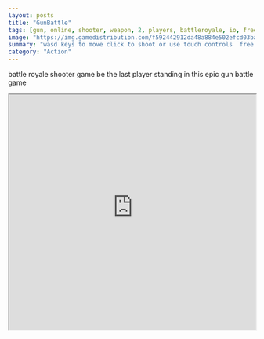 ```yaml
---
layout: posts
title: "GunBattle"
tags: [gun, online, shooter, weapon, 2, players, battleroyale, io, free, online, games, oyna, game, free, games, play, play, games]
image: "https://img.gamedistribution.com/f592442912da48a884e502efcd03ba3e-512x512.jpeg"
summary: "wasd keys to move click to shoot or use touch controls  free online games oyna game free games play play games"
category: "Action"
---
```


battle royale shooter game be the last player standing in this epic gun battle game

<iframe width="100%" height="480px;" src="https://html5.gamedistribution.com/f592442912da48a884e502efcd03ba3e/"></iframe>